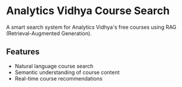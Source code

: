 # Analytics Vidhya Course Search

A smart search system for Analytics Vidhya's free courses using RAG (Retrieval-Augmented Generation).

## Features
- Natural language course search
- Semantic understanding of course content
- Real-time course recommendations